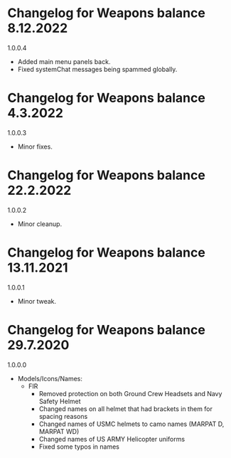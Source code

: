 # Changelog for Weapons balance 8.12.2022

1.0.0.4
- Added main menu panels back.
- Fixed systemChat messages being spammed globally.

# Changelog for Weapons balance 4.3.2022

1.0.0.3
- Minor fixes.

# Changelog for Weapons balance 22.2.2022

1.0.0.2
- Minor cleanup.

# Changelog for Weapons balance 13.11.2021

1.0.0.1
- Minor tweak.

# Changelog for Weapons balance 29.7.2020

1.0.0.0
- Models/Icons/Names:
    - FIR
        - Removed protection on both Ground Crew Headsets and Navy Safety Helmet
        - Changed names on all helmet that had brackets in them for spacing reasons
        - Changed names of USMC helmets to camo names (MARPAT D, MARPAT WD)
        - Changed names of US ARMY Helicopter uniforms
        - Fixed some typos in names
